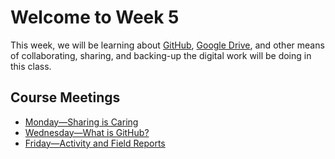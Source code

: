# Welcome to Week 5

This week, we will be learning about [GitHub](https://github.com), [Google Drive](https://drive.google.tamu.edu), and other means of collaborating, sharing, and backing-up the digital work will be doing in this class.

## Course Meetings

* [Monday—Sharing is Caring](day01.md)
* [Wednesday—What is GitHub?](day02.md)
* [Friday—Activity and Field Reports](day03.md)